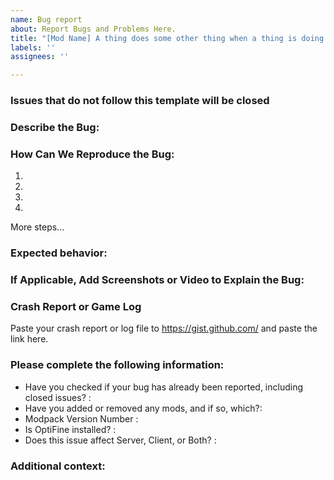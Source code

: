 ```yaml
---
name: Bug report
about: Report Bugs and Problems Here. 
title: "[Mod Name] A thing does some other thing when a thing is doing something."
labels: ''
assignees: ''

---
```

### Issues that do not follow this template will be closed
### Describe the Bug:


### How Can We Reproduce the Bug:
1.
2.
3.
4.
More steps...

### Expected behavior:


### If Applicable, Add Screenshots or Video to Explain the Bug:


### Crash Report or Game Log
Paste your crash report or log file to https://gist.github.com/ and paste the link here.


### Please complete the following information:
 - Have you checked if your bug has already been reported, including closed issues? :
 - Have you added or removed any mods, and if so, which?:
 - Modpack Version Number :
 - Is OptiFine installed? : 
 - Does this issue affect Server, Client, or Both? :
 
 
### Additional context:
